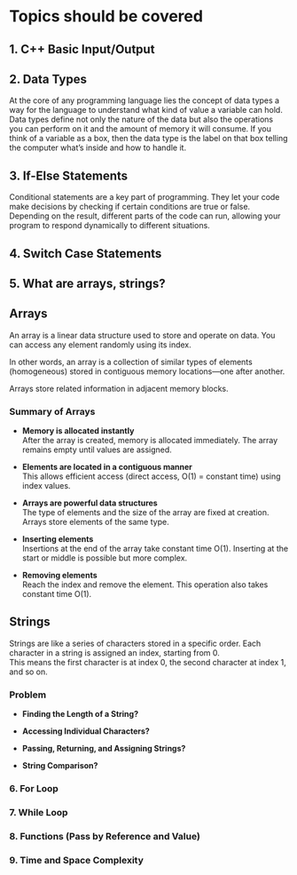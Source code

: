 # Topics should be covered
## 1. C++ Basic Input/Output
## 2. Data Types
At the core of any programming language lies the concept of data types a way for the language to understand what kind of value a variable can hold. Data types define not only the nature of the data but also the operations you can perform on it and the amount of memory it will consume. If you think of a variable as a box, then the data type is the label on that box telling the computer what’s inside and how to handle it.

## 3. If-Else Statements 
Conditional statements are a key part of programming. They let your code make decisions by checking if certain conditions are true or false. Depending on the result, different parts of the code can run, allowing your program to respond dynamically to different situations.
## 4. Switch Case Statements
## 5. What are arrays, strings?
## Arrays

An array is a linear data structure used to store and operate on data. You can access any element randomly using its index.

In other words, an array is a collection of similar types of elements (homogeneous) stored in contiguous memory locations—one after another.

Arrays store related information in adjacent memory blocks.

### Summary of Arrays

- **Memory is allocated instantly**  
  After the array is created, memory is allocated immediately. The array remains empty until values are assigned.

- **Elements are located in a contiguous manner**  
  This allows efficient access (direct access, O(1) = constant time) using index values.

- **Arrays are powerful data structures**  
  The type of elements and the size of the array are fixed at creation. Arrays store elements of the same type.

- **Inserting elements**  
  Insertions at the end of the array take constant time O(1). Inserting at the start or middle is possible but more complex.

- **Removing elements**  
  Reach the index and remove the element. This operation also takes constant time O(1).

## Strings

Strings are like a series of characters stored in a specific order. Each character in a string is assigned an index, starting from 0.  
This means the first character is at index 0, the second character at index 1, and so on.

### Problem
- **Finding the Length of a String?**

- **Accessing Individual Characters?**

- **Passing, Returning, and Assigning Strings?**

- **String Comparison?**
### 6. For Loop
### 7. While Loop
### 8. Functions (Pass by Reference and Value)
### 9. Time and Space Complexity
